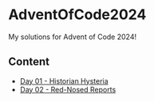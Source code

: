 # AdventOfCode2024
My solutions for Advent of Code 2024!

## Content
* [Day 01 - Historian Hysteria](https://github.com/jasonlessenich/AdventOfCode2024/tree/main/day01)
* [Day 02 - Red-Nosed Reports](https://github.com/jasonlessenich/AdventOfCode2024/tree/main/day02)
